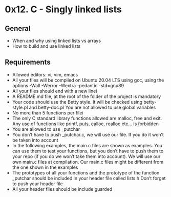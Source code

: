 # 0x12. C - Singly linked lists

## General
- When and why using linked lists vs arrays
- How to build and use linked lists

## Requirements
- Allowed editors: vi, vim, emacs
- All your files will be compiled on Ubuntu 20.04 LTS using gcc, using the options -Wall -Werror -Wextra -pedantic -std=gnu89
- All your files should end with a new linei
- A README.md file, at the root of the folder of the project is mandatory
- Your code should use the Betty style. It will be checked using betty-style.pl and betty-doc.pl
You are not allowed to use global variables
- No  more than 5 functions per filei
- The only C standard library functions allowed are malloc, free and exit. Any use of functions like printf, puts, calloc, realloc etc… is forbidden
- You are allowed to use _putchar
- You don’t have to push _putchar.c, we will use our file. If you do it won’t be taken into account
- In the following examples, the main.c files are shown as examples. You can use them to test your functions, but you don’t have to push them to your repo (if you do we won’t take them into account). We will use our own main.c files at compilation. Our main.c files might be different from the one shown in the examples
- The prototypes of all your functions and the prototype of the function _putchar should be included in your header file called lists.h
Don’t forget to push your header file
- All your header files should be include guarded
